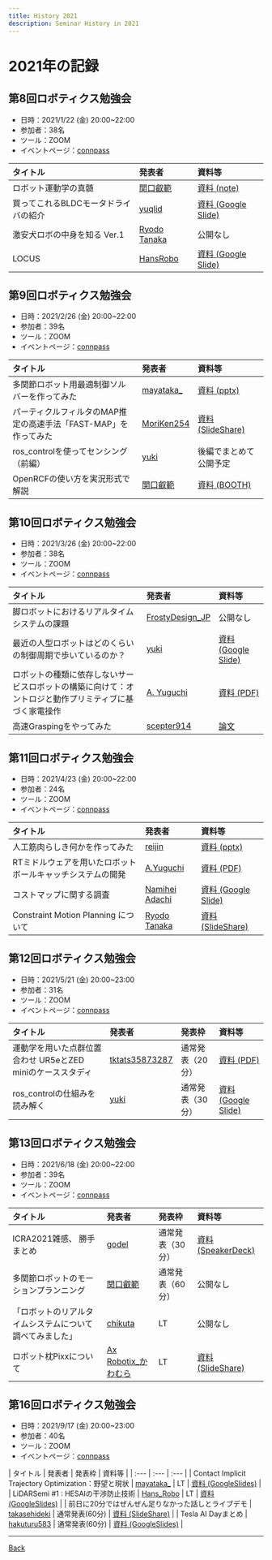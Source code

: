 ```yaml
---
title: History 2021
description: Seminar History in 2021
---
```


<link rel="shortcut icon" type="image/x-icon" href="/favicon.ico?">

# 2021年の記録

## 第8回ロボティクス勉強会

- 日時：2021/1/22 (金) 20:00~22:00
- 参加者：38名
- ツール：ZOOM
- イベントページ：[connpass](https://robosemi.connpass.com/event/200199/)

| タイトル | 発表者 | 資料等 |
| :--- | :--- | :--- |
| ロボット運動学の真髄 | [関口叡範](https://connpass.com/user/Sekiguchi-Masanori/) | [資料 (note)](https://note.com/sekky0816/n/n09f6bd49c864) |
| 買ってこれるBLDCモータドライバの紹介 | [yuqlid](https://connpass.com/user/yuqlid/)| [資料 (Google Slide)](https://docs.google.com/presentation/d/1SZri-gQmuVC0go9u0hBJ8WZVMpjcxe2Ax647OW_JoW0/edit#slide=id.gc6f73a04f_0_0) |
| 激安犬ロボの中身を知る Ver.1 | [Ryodo Tanaka](https://connpass.com/user/RyodoTanaka/) | 公開なし |
| LOCUS | [HansRobo](https://connpass.com/user/Hans_Robo/) | [資料 (Google Slide)](https://docs.google.com/presentation/d/1ZViQX9AZeS_KmEaRVdl7sm5U2or4NHgSA3coVylsAqY/edit?usp=sharing) |

## 第9回ロボティクス勉強会

- 日時：2021/2/26 (金) 20:00~22:00
- 参加者：39名
- ツール：ZOOM
- イベントページ：[connpass](https://robosemi.connpass.com/event/202373/)

| タイトル | 発表者 | 資料等 |
| :--- | :--- | :--- |
| 多関節ロボット用最適制御ソルバーを作ってみた | [mayataka_](https://connpass.com/user/mayataka_/) | [資料 (pptx)](https://drive.google.com/file/d/18uYtZXxV_wmc0NT-wZJlnHK1i6Fi8JiS/view) |
| パーティクルフィルタのMAP推定の高速手法「FAST-MAP」を作ってみた | [MoriKen254](https://connpass.com/user/MoriKen254/) | [資料 (SlideShare)](https://www.slideshare.net/MasaruMorita/20210225mapfastmap) |
| ros_controlを使ってセンシング（前編） | [yuki](https://connpass.com/user/blessingyuki/) | 後編でまとめて公開予定 |
| OpenRCFの使い方を実況形式で解説 | [関口叡範](https://connpass.com/user/Sekiguchi-Masanori/)  | [資料 (BOOTH)](https://booth.pm/ja/items/2754488) |

## 第10回ロボティクス勉強会

- 日時：2021/3/26 (金) 20:00~22:00
- 参加者：38名
- ツール：ZOOM
- イベントページ：[connpass](https://robosemi.connpass.com/event/207600/)

| タイトル | 発表者 | 資料等 |
|:---|:---|:---|
| 脚ロボットにおけるリアルタイムシステムの課題 | [FrostyDesign_JP](https://connpass.com/user/FrostyDesign_JP/) | 公開なし |
| 最近の人型ロボットはどのくらいの制御周期で歩いているのか？ | [yuki](https://connpass.com/user/blessingyuki/) | [資料 (Google Slide)](https://docs.google.com/presentation/d/1Trh9Lbp4xrx6jV_Zm8ckWhCCZNKQUz8QaHszMVo-ieE/edit?usp=sharing) |
| ロボットの種類に依存しないサービスロボットの構築に向けて：オントロジと動作プリミティブに基づく家電操作 | [A. Yuguchi](https://connpass.com/user/ayuguchi/) | [資料 (PDF)](https://drive.google.com/file/d/1HHLLxUqezigpj8kGRbO56AOV022fXQ0x/view?usp=sharing) |
|高速Graspingをやってみた|[scepter914](https://connpass.com/user/scepter914/)| [論文](https://ieeexplore.ieee.org/document/9341175) |

## 第11回ロボティクス勉強会

- 日時：2021/4/23 (金) 20:00~22:00
- 参加者：24名
- ツール：ZOOM
- イベントページ：[connpass](https://robosemi.connpass.com/event/210366/)

| タイトル | 発表者 | 資料等 |
|:---|:---|:---|
| 人工筋肉らしき何かを作ってみた | [reijin](https://connpass.com/user/reijin/) | [資料 (pptx)](https://drive.google.com/file/d/1FkmcxuRfw1CdZ5nGfZHsWW_LF9OmGF8p/view?usp=sharing) |
| RTミドルウェアを用いたロボットボールキャッチシステムの開発 | [A.Yuguchi](http://connpass.com/user/ayuguchi/) | [資料 (PDF)](https://drive.google.com/file/d/1pHqndwtbGFitN1R0PYbygdPJEB_ucn9L/view?usp=sharing) |
| コストマップに関する調査 | [Namihei Adachi](http://connpass.com/user/7oei/)| [資料 (Google Slide)](https://drive.google.com/file/d/1n2D0pkWMDe4zUIHrsZEH-KuPyPuPqBda/view?usp=sharing) |
| Constraint Motion Planning について | [Ryodo Tanaka](http://connpass.com/user/RyodoTanaka/) | [資料 (SlideShare)](https://www.slideshare.net/RyodoTanaka1/constraint-motion-planning) |

## 第12回ロボティクス勉強会

- 日時：2021/5/21 (金) 20:00~23:00
- 参加者：31名
- ツール：ZOOM
- イベントページ：[connpass](https://robosemi.connpass.com/event/212543/)

| タイトル | 発表者 | 発表枠 | 資料等 |
| :--- | :--- | :--- | :--- |
| 運動学を用いた点群位置合わせ UR5eとZED miniのケーススタディ | [tktats35873287](https://connpass.com/user/tktats35873287/) | 通常発表（20分） | [資料 (PDF)](https://drive.google.com/file/d/1r8Vr6JhTJBSfSiN58zzjMiSl821V_tgR/view?usp=sharing) |
| ros_controlの仕組みを読み解く | [yuki](https://connpass.com/user/blessingyuki/) | 通常発表（30分） | [資料 (Google Slide)](https://docs.google.com/presentation/d/14zoOuA3LuqGBONwemeh4kHyISTxo4r7f2JiQLKTy5YI/edit?usp=sharing) |

## 第13回ロボティクス勉強会

- 日時：2021/6/18 (金) 20:00~22:00
- 参加者：39名
- ツール：ZOOM
- イベントページ：[connpass](https://robosemi.connpass.com/event/214634/)

| タイトル | 発表者 | 発表枠 | 資料等 |
| :--- | :--- | :--- | :--- |
| ICRA2021雑感、 勝手まとめ | [godel](https://connpass.com/user/godel/) | 通常発表（30分） | [資料 (SpeakerDeck)](https://speakerdeck.com/godel/icpr2021-sheng-shou-matome) |
| 多関節ロボットのモーションプランニング | [関口叡範](https://connpass.com/user/Sekiguchi-Masanori/)| 通常発表（60分） | 公開なし |
| 「ロボットのリアルタイムシステムについて調べてみました」 | [chikuta](https://connpass.com/user/chikuta/) | LT | 公開なし |
| ロボット枕Pixxについて | [Ax Robotix_かわむら](https://connpass.com/user/YuichiKawamura/)| LT | [資料 (SlideShare)](https://www.slideshare.net/YuichiKawamura/20210618axrobotixkawamura-robosemi) |

<!-- ## 第14回ロボティクス勉強会

- 日時：2021/7/16 (金) 20:00~22:00
- 参加者：N名
- ツール：ZOOM
- イベントページ：[connpass](URL)

| タイトル | 発表者 | 資料等 |
| :--- | :--- | :--- |
|  | [name](https://connpass.com/user/name/) | [資料](url) |
|  | [name](https://connpass.com/user/name/) | [資料](url) |
|  | [name](https://connpass.com/user/name/) | [資料](url) |
|  | [name](https://connpass.com/user/name/) | [資料](url) | -->

<!-- ## 第15回ロボティクス勉強会

- 日時：2021/8/20 (金) 20:00~22:00
- 参加者：N名
- ツール：ZOOM
- イベントページ：[connpass](URL)

| タイトル | 発表者 | 資料等 |
| :--- | :--- | :--- |
|  | [name](https://connpass.com/user/name/) | [資料](url) |
|  | [name](https://connpass.com/user/name/) | [資料](url) |
|  | [name](https://connpass.com/user/name/) | [資料](url) |
|  | [name](https://connpass.com/user/name/) | [資料](url) | -->

## 第16回ロボティクス勉強会

- 日時：2021/9/17 (金) 20:00~23:00
- 参加者：40名
- ツール：ZOOM
- イベントページ：[connpass](https://robosemi.connpass.com/event/217002/)

| タイトル | 発表者 | 発表枠 | 資料等 |
| :--- | :--- | :--- |
| Contact Implicit Trajectory Optimization：野望と現状 | [mayataka_](https://connpass.com/user/mayataka_/) | LT | [資料 (GoogleSlides)](https://docs.google.com/presentation/d/1XaYSO9JYQWKEdLaIKDOXiqsfZxA5f1d7/edit?usp=sharing&ouid=103201946606274363939&rtpof=true&sd=true) |
| LiDARSemi #1 : HESAIの干渉防止技術 | [Hans_Robo](https://connpass.com/user/Hans_Robo/) | LT | [資料 (GoogleSlides)](https://docs.google.com/presentation/d/1TIWgZQebaSr-iz7ziK6FbbSrf3_RAJ-ZhZsaBshX4yg/edit?usp=sharing) |
| 前日に20分ではぜんぜん足りなかった話しとライブデモ | [takasehideki](https://connpass.com/user/takasehideki/) | 通常発表(60分) | [資料 (SlideShare)](https://www.slideshare.net/takasehideki/ros-2-client-library-for-e2-250206371) |
| Tesla AI Dayまとめ | [hakuturu583](https://connpass.com/user/hakuturu583/) | 通常発表(60分) | [資料 (GoogleSlides)](https://docs.google.com/presentation/d/1SypdiSyWztWOCqG9z5Z4oGndYYwOWBAYLrJcq8eP1ow/edit?usp=sharing) |

<!-- ## 第N回ロボティクス勉強会

- 日時：2021/ (金) 20:00~22:00
- 参加者：N名
- ツール：ZOOM
- イベントページ：[connpass](URL)

| タイトル | 発表者 | 資料等 |
| :--- | :--- | :--- |
|  | [name](https://connpass.com/user/name/) | [資料](url) |
|  | [name](https://connpass.com/user/name/) | [資料](url) |
|  | [name](https://connpass.com/user/name/) | [資料](url) |
|  | [name](https://connpass.com/user/name/) | [資料](url) | -->
- - -
[Back](../index)

